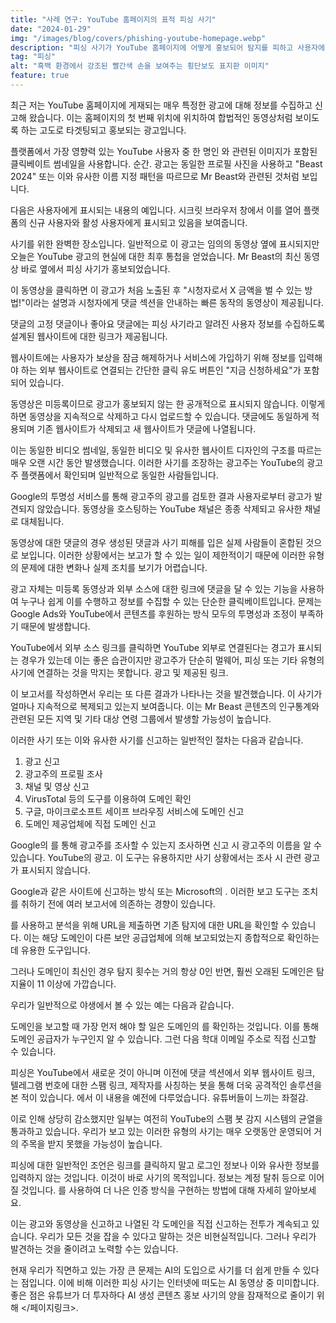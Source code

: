 ```yaml
---
title: "사례 연구: YouTube 홈페이지의 표적 피싱 사기"
date: "2024-01-29"
img: "/images/blog/covers/phishing-youtube-homepage.webp"
description: "피싱 사기가 YouTube 홈페이지에 어떻게 홍보되어 탐지를 피하고 사용자에게 위험을 초래하는지 알아보세요."
tag: "피싱"
alt: "흑백 환경에서 강조된 빨간색 손을 보여주는 횡단보도 표지판 이미지"
feature: true
---
```


최근 저는 YouTube 홈페이지에 게재되는 매우 특정한 광고에 대해 정보를 수집하고 신고해 왔습니다. 이는 홈페이지의 첫 번째 위치에 위치하여 합법적인 동영상처럼 보이도록 하는 고도로 타겟팅되고 홍보되는 광고입니다.

플랫폼에서 가장 영향력 있는 YouTube 사용자 중 한 명인 <PageLink title="Mr Beast" url="https://www.youtube.com/user/mrbeast6000"></PageLink>와 관련된 이미지가 포함된 클릭베이트 썸네일을 사용합니다. 순간. 광고는 동일한 프로필 사진을 사용하고 "Beast 2024" 또는 이와 유사한 이름 지정 패턴을 따르므로 Mr Beast와 관련된 것처럼 보입니다.

다음은 사용자에게 표시되는 내용의 예입니다. 시크릿 브라우저 창에서 이를 열어 플랫폼의 신규 사용자와 활성 사용자에게 표시되고 있음을 보여줍니다.

<Media source="https://cdn.xanzhu.com/v1/youtube-phish/j2-1.webp" alt="타겟 비디오 옆에 피싱 사기 스폰서 비디오를 표시하는 YouTube 홈 페이지"></Media>

사기를 위한 완벽한 장소입니다. 일반적으로 이 광고는 임의의 동영상 옆에 표시되지만 오늘은 YouTube 광고의 현실에 대한 최후 통첩을 얻었습니다. Mr Beast의 최신 동영상 바로 옆에서 피싱 사기가 홍보되었습니다.

이 동영상을 클릭하면 이 광고가 처음 노출된 후 "시청자로서 X 금액을 벌 수 있는 방법!"이라는 설명과 시청자에게 댓글 섹션을 안내하는 빠른 동작의 동영상이 제공됩니다.

<Media source="https://cdn.xanzhu.com/v1/youtube-phish/j2-3.webp" alt="광고주에 대한 정보와 신고 또는 차단 옵션이 포함된 YouTube의 광고 신고 대화 상자"></Media>

댓글의 고정 댓글이나 좋아요 댓글에는 피싱 사기라고 알려진 사용자 정보를 수집하도록 설계된 웹사이트에 대한 링크가 제공됩니다.

웹사이트에는 사용자가 보상을 잠금 해제하거나 서비스에 가입하기 위해 정보를 입력해야 하는 외부 웹사이트로 연결되는 간단한 클릭 유도 버튼인 "지금 신청하세요"가 포함되어 있습니다.

<Media source="https://cdn.xanzhu.com/v1/youtube-phish/j2-5.webp" alt="보상을 요구하는 클릭을 유도하는 클릭 유도 문구를 통해 사용자를 피싱하는 데 사용되는 도메인 미리보기"></Media>

동영상은 미등록이므로 광고가 홍보되지 않는 한 공개적으로 표시되지 않습니다. 이렇게 하면 동영상을 지속적으로 삭제하고 다시 업로드할 수 있습니다. 댓글에도 동일하게 적용되며 기존 웹사이트가 삭제되고 새 웹사이트가 댓글에 나열됩니다.

이는 동일한 비디오 썸네일, 동일한 비디오 및 유사한 웹사이트 디자인의 구조를 따르는 매우 오랜 시간 동안 발생했습니다. 이러한 사기를 조장하는 광고주는 YouTube의 광고주 플랫폼에서 확인되며 일반적으로 동일한 사람들입니다.

<Media source="https://cdn.xanzhu.com/v1/youtube-phish/j2-2.webp" alt="광고주가 피싱 웹사이트 링크에 댓글을 다는 YouTube 댓글 섹션'"></Media>

Google의 투명성 서비스를 통해 광고주의 광고를 검토한 결과 사용자로부터 광고가 발견되지 않았습니다. 동영상을 호스팅하는 YouTube 채널은 종종 삭제되고 유사한 채널로 대체됩니다.

동영상에 대한 댓글의 경우 생성된 댓글과 사기 피해를 입은 실제 사람들이 혼합된 것으로 보입니다. 이러한 상황에서는 보고가 할 수 있는 일이 제한적이기 때문에 이러한 유형의 문제에 대한 변화나 실제 조치를 보기가 어렵습니다.

광고 자체는 미등록 동영상과 외부 소스에 대한 링크에 댓글을 달 수 있는 기능을 사용하여 누구나 쉽게 이를 수행하고 정보를 수집할 수 있는 단순한 클릭베이트입니다. 문제는 Google Ads와 YouTube에서 콘텐츠를 후원하는 방식 모두의 투명성과 조정이 부족하기 때문에 발생합니다.

YouTube에서 외부 소스 링크를 클릭하면 YouTube 외부로 연결된다는 경고가 표시되는 경우가 있는데 이는 좋은 습관이지만 광고주가 단순히 멀웨어, 피싱 또는 기타 유형의 사기에 연결하는 것을 막지는 못합니다. 광고 및 제공된 링크.

이 보고서를 작성하면서 우리는 또 다른 결과가 나타나는 것을 발견했습니다. 이 사기가 얼마나 지속적으로 복제되고 있는지 보여줍니다. 이는 Mr Beast 콘텐츠의 인구통계와 관련된 모든 지역 및 기타 대상 연령 그룹에서 발생할 가능성이 높습니다.

<Media source="https://cdn.xanzhu.com/v1/youtube-phish/j2-6.webp" alt="첫 번째 위치에서 조장된 또 다른 피싱 사기를 보여주는 YouTube 홈 페이지."></Media>

이러한 사기 또는 이와 유사한 사기를 신고하는 일반적인 절차는 다음과 같습니다.

1. 광고 신고
2. 광고주의 프로필 조사
3. 채널 및 영상 신고
4. VirusTotal 등의 도구를 이용하여 도메인 확인
5. 구글, 마이크로소프트 세이프 브라우징 서비스에 도메인 신고
6. 도메인 제공업체에 직접 도메인 신고

Google의 <PageLink title="광고 투명성 서비스" url="https://adstransparency.google.com/?region=anywhere"></PageLink>를 통해 광고주를 조사할 수 있는지 조사하면 신고 시 광고주의 이름을 알 수 있습니다. YouTube의 광고. 이 도구는 유용하지만 사기 상황에서는 조사 시 관련 광고가 표시되지 않습니다.

Google과 같은 사이트에 신고하는 방식 <PageLink Link title="안전한 브라우저 보고서" url="https://safebrowsing.google.com/safebrowsing/report_phish/?hl=en"></PageLink> 또는 Microsoft의 <PageLink title="보안 인텔리전스" url="https://www.microsoft.com/en-US/wdsi/support/report-unsafe-site-guest"></PageLink>. 이러한 보고 도구는 조치를 취하기 전에 여러 보고서에 의존하는 경향이 있습니다.

를 사용하고 분석을 위해 URL을 제출하면 기존 탐지에 대한 URL을 확인할 수 있습니다. 이는 해당 도메인이 다른 보안 공급업체에 의해 보고되었는지 종합적으로 확인하는 데 유용한 도구입니다. <PageLink title="VirusTotal" url="https://www.virustotal.com/gui/home/url"></PageLink>

그러나 도메인이 최신인 경우 탐지 횟수는 거의 항상 0인 반면, 훨씬 오래된 도메인은 탐지율이 11 이상에 가깝습니다.

우리가 일반적으로 야생에서 볼 수 있는 예는 다음과 같습니다.

<Media source="https://cdn.xanzhu.com/v1/youtube-phish/j2-4.webp" alt="Youtube에서 발견된 피싱 URL에서 발견된 12개의 탐지를 표시하는 VirusTotal 웹사이트"></Media>

도메인을 보고할 때 가장 먼저 해야 할 일은 도메인의 <PageLink title="whois" url="https://whois.domaintools.com/"></PageLink>를 확인하는 것입니다. 이를 통해 도메인 공급자가 누구인지 알 수 있습니다. 그런 다음 학대 이메일 주소로 직접 신고할 수 있습니다.

피싱은 YouTube에서 새로운 것이 아니며 이전에 댓글 섹션에서 외부 웹사이트 링크, 텔레그램 번호에 대한 스팸 링크, 제작자를 사칭하는 봇을 통해 더욱 공격적인 솔루션을 본 적이 있습니다. <PageLink title="The Verge" url="https://www.theverge.com/2022/4/8/23016861/youtube-comment-spam-testing-moderation"></PageLink>에서 이 내용을 예전에 다루었습니다. 유튜버들이 느끼는 좌절감.

이로 인해 상당히 감소했지만 일부는 여전히 YouTube의 스팸 봇 감지 시스템의 균열을 통과하고 있습니다. 우리가 보고 있는 이러한 유형의 사기는 매우 오랫동안 운영되어 거의 주목을 받지 못했을 가능성이 높습니다.

피싱에 대한 일반적인 조언은 링크를 클릭하지 말고 로그인 정보나 이와 유사한 정보를 입력하지 않는 것입니다. 이것이 바로 사기의 목적입니다. 정보는 계정 탈취 등으로 이어질 것입니다. <PageLink title="2FA" url="/ko/blog/2fa-protect-against-phishing-scams"></PageLink>를 사용하여 더 나은 인증 방식을 구현하는 방법에 대해 자세히 알아보세요.

이는 광고와 동영상을 신고하고 나열된 각 도메인을 직접 신고하는 전투가 계속되고 있습니다. 우리가 모든 것을 잡을 수 있다고 말하는 것은 비현실적입니다. 그러나 우리가 발견하는 것을 줄이려고 노력할 수는 있습니다.

현재 우리가 직면하고 있는 가장 큰 문제는 AI의 도입으로 사기를 더 쉽게 만들 수 있다는 점입니다. 이에 비해 이러한 피싱 사기는 인터넷에 떠도는 AI 동영상 중 미미합니다. 좋은 점은 유튜브가 더 투자하다 AI 생성 콘텐츠 홍보 사기의 양을 잠재적으로 줄이기 위해 <PageLink title="404Media" url="https://www.404media.co/youtube-deletes-1-000-videos-of-celebrity-에서 자세히 알아보세요. ai-사기-광고/
"></페이지링크>.
